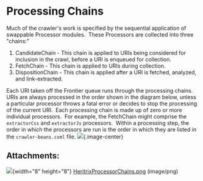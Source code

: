 # Processing Chains

Much of the crawler's work is specified by the sequential application of
swappable Processor modules.  These Processors are collected into three
"chains:"

1.  CandidateChain - This chain is applied to URIs being considered for
    inclusion in the crawl, before a URI is enqueued for collection.
2.  FetchChain - This chain is applied to URIs during collection.
3.  DispositionChain - This chain is applied after a URI is fetched,
    analyzed, and link-extracted.

Each URI taken off the Frontier queue runs through the processing
chains.  URIs are always processed in the order shown in the diagram
below, unless a particular processor throws a fatal error or decides to
stop the processing of the current URI.  Each processing chain is made
up of zero or more individual processors.  For example, the FetchChain
might comprise the `extractorCss` and `extractorJs` processors.  Within
a processing step, the order in which the processors are run is the
order in which they are listed in the `crawler-beans.cxml` file.
![](attachments/5735694/5865609.png){.image-center}

## Attachments:

![](images/icons/bullet_blue.gif){width="8" height="8"}
[HeritrixProcessorChains.png](attachments/5735694/5865609.png)
(image/png)  
